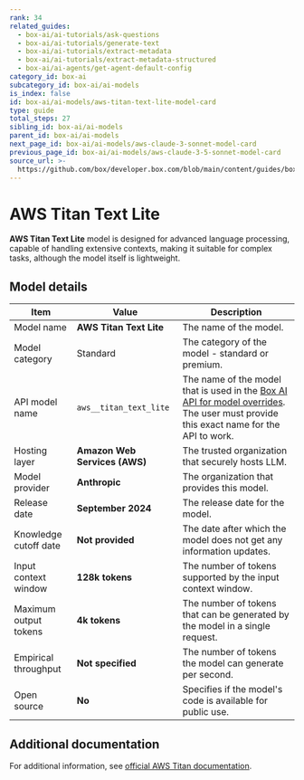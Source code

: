 ```yaml
---
rank: 34
related_guides:
  - box-ai/ai-tutorials/ask-questions
  - box-ai/ai-tutorials/generate-text
  - box-ai/ai-tutorials/extract-metadata
  - box-ai/ai-tutorials/extract-metadata-structured
  - box-ai/ai-agents/get-agent-default-config
category_id: box-ai
subcategory_id: box-ai/ai-models
is_index: false
id: box-ai/ai-models/aws-titan-text-lite-model-card
type: guide
total_steps: 27
sibling_id: box-ai/ai-models
parent_id: box-ai/ai-models
next_page_id: box-ai/ai-models/aws-claude-3-sonnet-model-card
previous_page_id: box-ai/ai-models/aws-claude-3-5-sonnet-model-card
source_url: >-
  https://github.com/box/developer.box.com/blob/main/content/guides/box-ai/ai-models/aws-titan-text-lite-model-card.md
---
```

# AWS Titan Text Lite

**AWS Titan Text Lite** model is designed for advanced language processing, capable of handling extensive contexts, making it suitable for complex tasks,
although the model itself is lightweight.

## Model details

| Item  | Value | Description |
|-----------|----------|----------|
|Model name|**AWS Titan Text Lite**| The name of the model. |
| Model category | Standard | The category of the model - standard or premium. |
|API model name|`aws__titan_text_lite`| The name of the model that is used in the [Box AI API for model overrides][overrides]. The user must provide this exact name for the API to work. |
|Hosting layer|  **Amazon Web Services (AWS)** | The trusted organization that securely hosts LLM. |
|Model provider|**Anthropic**| The organization that provides this model. |
|Release date| **September 2024** | The release date for the model.|
|Knowledge cutoff date| **Not provided**| The date after which the model does not get any information updates. |
|Input context window |**128k tokens**| The number of tokens supported by the input context window.|
|Maximum output tokens | **4k tokens** |The number of tokens that can be generated by the model in a single request.|
|Empirical throughput| **Not specified** | The number of tokens the model can generate per second.|
|Open source | **No** | Specifies if the model's code is available for public use.|

## Additional documentation

For additional information, see [official AWS Titan documentation][aws-titan].

[aws-titan]: https://aws.amazon.com/bedrock/titan/
[overrides]: g://box-ai/ai-agents/ai-agent-overrides